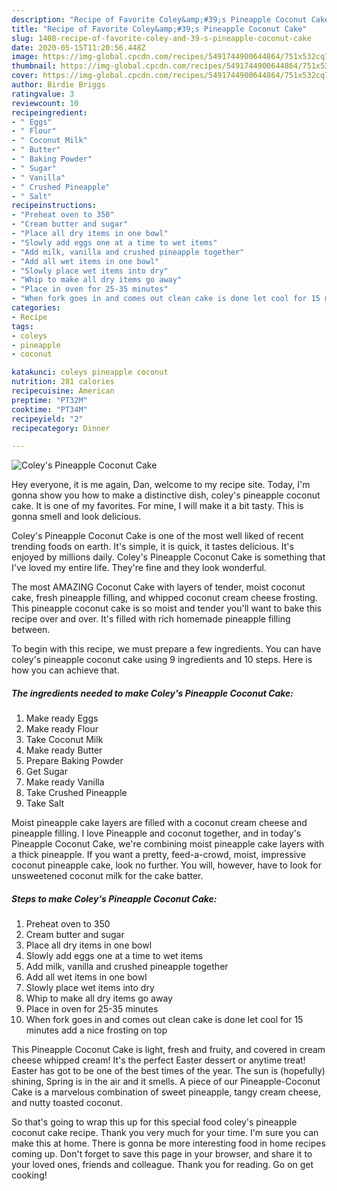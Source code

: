 ```yaml
---
description: "Recipe of Favorite Coley&amp;#39;s Pineapple Coconut Cake"
title: "Recipe of Favorite Coley&amp;#39;s Pineapple Coconut Cake"
slug: 1408-recipe-of-favorite-coley-and-39-s-pineapple-coconut-cake
date: 2020-05-15T11:20:56.448Z
image: https://img-global.cpcdn.com/recipes/5491744900644864/751x532cq70/coleys-pineapple-coconut-cake-recipe-main-photo.jpg
thumbnail: https://img-global.cpcdn.com/recipes/5491744900644864/751x532cq70/coleys-pineapple-coconut-cake-recipe-main-photo.jpg
cover: https://img-global.cpcdn.com/recipes/5491744900644864/751x532cq70/coleys-pineapple-coconut-cake-recipe-main-photo.jpg
author: Birdie Briggs
ratingvalue: 3
reviewcount: 10
recipeingredient:
- " Eggs"
- " Flour"
- " Coconut Milk"
- " Butter"
- " Baking Powder"
- " Sugar"
- " Vanilla"
- " Crushed Pineapple"
- " Salt"
recipeinstructions:
- "Preheat oven to 350"
- "Cream butter and sugar"
- "Place all dry items in one bowl"
- "Slowly add eggs one at a time to wet items"
- "Add milk, vanilla and crushed pineapple together"
- "Add all wet items in one bowl"
- "Slowly place wet items into dry"
- "Whip to make all dry items go away"
- "Place in oven for 25-35 minutes"
- "When fork goes in and comes out clean cake is done let cool for 15 minutes add a nice frosting on top"
categories:
- Recipe
tags:
- coleys
- pineapple
- coconut

katakunci: coleys pineapple coconut 
nutrition: 281 calories
recipecuisine: American
preptime: "PT32M"
cooktime: "PT34M"
recipeyield: "2"
recipecategory: Dinner

---
```



![Coley&#39;s Pineapple Coconut Cake](https://img-global.cpcdn.com/recipes/5491744900644864/751x532cq70/coleys-pineapple-coconut-cake-recipe-main-photo.jpg)

Hey everyone, it is me again, Dan, welcome to my recipe site. Today, I'm gonna show you how to make a distinctive dish, coley&#39;s pineapple coconut cake. It is one of my favorites. For mine, I will make it a bit tasty. This is gonna smell and look delicious.

Coley&#39;s Pineapple Coconut Cake is one of the most well liked of recent trending foods on earth. It's simple, it is quick, it tastes delicious. It's enjoyed by millions daily. Coley&#39;s Pineapple Coconut Cake is something that I've loved my entire life. They're fine and they look wonderful.

The most AMAZING Coconut Cake with layers of tender, moist coconut cake, fresh pineapple filling, and whipped coconut cream cheese frosting. This pineapple coconut cake is so moist and tender you&#39;ll want to bake this recipe over and over. It&#39;s filled with rich homemade pineapple filling between.


To begin with this recipe, we must prepare a few ingredients. You can have coley&#39;s pineapple coconut cake using 9 ingredients and 10 steps. Here is how you can achieve that.

<!--inarticleads1-->

##### The ingredients needed to make Coley&#39;s Pineapple Coconut Cake:

1. Make ready  Eggs
1. Make ready  Flour
1. Take  Coconut Milk
1. Make ready  Butter
1. Prepare  Baking Powder
1. Get  Sugar
1. Make ready  Vanilla
1. Take  Crushed Pineapple
1. Take  Salt


Moist pineapple cake layers are filled with a coconut cream cheese and pineapple filling. I love Pineapple and coconut together, and in today&#39;s Pineapple Coconut Cake, we&#39;re combining moist pineapple cake layers with a thick pineapple. If you want a pretty, feed-a-crowd, moist, impressive coconut pineapple cake, look no further. You will, however, have to look for unsweetened coconut milk for the cake batter. 

<!--inarticleads2-->

##### Steps to make Coley&#39;s Pineapple Coconut Cake:

1. Preheat oven to 350
1. Cream butter and sugar
1. Place all dry items in one bowl
1. Slowly add eggs one at a time to wet items
1. Add milk, vanilla and crushed pineapple together
1. Add all wet items in one bowl
1. Slowly place wet items into dry
1. Whip to make all dry items go away
1. Place in oven for 25-35 minutes
1. When fork goes in and comes out clean cake is done let cool for 15 minutes add a nice frosting on top


This Pineapple Coconut Cake is light, fresh and fruity, and covered in cream cheese whipped cream! It&#39;s the perfect Easter dessert or anytime treat! Easter has got to be one of the best times of the year. The sun is (hopefully) shining, Spring is in the air and it smells. A piece of our Pineapple-Coconut Cake is a marvelous combination of sweet pineapple, tangy cream cheese, and nutty toasted coconut. 

So that's going to wrap this up for this special food coley&#39;s pineapple coconut cake recipe. Thank you very much for your time. I'm sure you can make this at home. There is gonna be more interesting food in home recipes coming up. Don't forget to save this page in your browser, and share it to your loved ones, friends and colleague. Thank you for reading. Go on get cooking!
